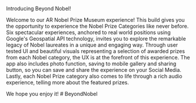 Introducing Beyond Nobel! 

Welcome to our AR Nobel Prize Museum experience! This build gives you the opportunity to experience the Nobel Prize Categories like never before. 
Six spectacular experiences, anchored to real world positions using Google's Geospatial API technology, invites you to explore the remarkable legacy of Nobel laureates in a unique and engaging way.
Through user tested UI and beautiful visuals representing a selection of awarded prizes from each Nobel category, the UX is at the forefront of this experience. The app also includes photo function, saving to mobile gallery and sharing button, so you can save and share the experience on your Social Media. Lastly, each Nobel Prize category also comes to life through a rich audio experience, telling more about the featured prizes.

We hope you enjoy it! # BeyondNobel
